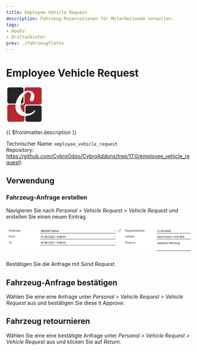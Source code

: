 ```yaml
---
title: Employee Vehicle Request
description: Fahrzeug-Reservationen für Mitarbeitende verwalten.
tags:
- HowTo
- Drittanbieter
prev: ./fahrzeugflotte
---
```

# Employee Vehicle Request

![](attachments/icon_odoo_cybrosys.png)

{{ $frontmatter.description }}

Technischer Name: `employee_vehicle_request`\
Repository: <https://github.com/CybroOdoo/CybroAddons/tree/17.0/employee_vehicle_request>\

## Verwendung

### Fahrzeug-Anfrage erstellen

Navigieren Sie nach *Personal > Vehicle Request > Vehicle Request* und erstellen Sie einen neuen Eintrag.

![](attachments/Employee%20Vehicle%20Request.png)

Bestätigen Sie die Anfrage mit *Send Request*.

## Fahrzeug-Anfrage bestätigen

Wählen Sie eine eine Anfrage unter *Personal > Vehicle Request > Vehicle Request* aus und bestätigen Sie diese it *Approve*.

## Fahrzeug retournieren

Wählen Sie eine eine bestätigte Anfrage unter *Personal > Vehicle Request > Vehicle Request* aus und klicken Sie auf *Return*.